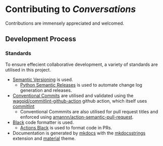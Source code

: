 # Contributing to _Conversations_

Contributions are immensely appreciated and welcomed.


## Development Process

### Standards

To ensure effecient collaborative development, a variety of standards are utilised in this project.

- [Semantic Versioning](https://semver.org) is used.
  - [Python Semantic Releases](https://github.com/python-semantic-release/python-semantic-release) is used to automate change log generation and releases.
- [Conventional Commits](https://www.conventionalcommits.org/) are utilised and validated using the [wagoid/commitlint-github-action](https://github.com/wagoid/commitlint-github-action) github action, which itself uses [commitlint](https://github.com/conventional-changelog/commitlint)
  - Conventional Commmits are also utilised for pull request titles and enforced using [amannn/action-semantic-pull-request](https://github.com/amannn/action-semantic-pull-request).
- [Black](https://github.com/psf/black) code formatter is used.
  - [Actions Black](https://github.com/rickstaa/action-black) is used to format code in PRs.
- Documentation is generated by [mkdocs](https://www.mkdocs.org) with the [mkdocsstrings](https://mkdocstrings.github.io) extension and [material](https://squidfunk.github.io/mkdocs-material/) theme.
